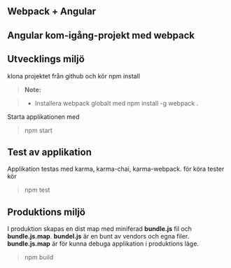Webpack + Angular
----------



Angular kom-igång-projekt med webpack 
----------


Utvecklings miljö
-------------

klona projektet från github och kör npm install

> **Note:**

> - Installera webpack globalt med npm install -g webpack .

Starta applikationen med

> npm start


Test av applikation
-------------
Applikation testas med karma, karma-chai, karma-webpack.
för köra tester kör 

   

>   npm test

Produktions miljö
-----------------
I produktion skapas en dist map med miniferad **bundle.js** fil och **bundle.js.map**.
**bundel.js** är en bunt av vendors och egna filer. **bundle.js.map** är för kunna debuga applikation i produktions läge. 

>  npm build


